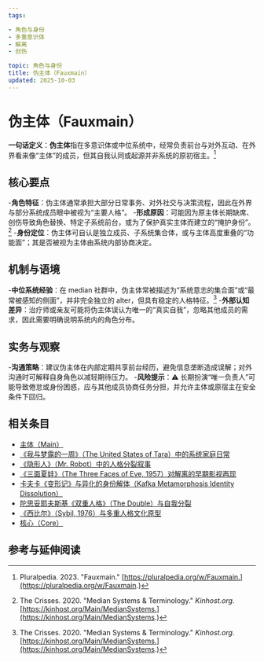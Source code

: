 ```yaml
---
tags:

- 角色与身份
- 多重意识体
- 解离
- 创伤

topic: 角色与身份
title: 伪主体（Fauxmain）
updated: 2025-10-03
---
```


# 伪主体（Fauxmain）

**一句话定义**：**伪主体**指在多意识体或中位系统中，经常负责前台与对外互动、在外界看来像“主体”的成员，但其自我认同或起源并非系统的原初宿主。[^fauxmain-pluralpedia]

## 核心要点

-**角色特征**：伪主体通常承担大部分日常事务、对外社交与决策流程，因此在外界与部分系统成员眼中被视为“主要人格”。
-**形成原因**：可能因为原主体长期缺席、创伤导致角色替换、特定子系统前台，或为了保护真实主体而建立的“掩护身份”。[^kinhost-median]
-**身份定位**：伪主体可自认是独立成员、子系统集合体，或与主体高度重叠的“功能面”；其是否被视为主体由系统内部协商决定。

## 机制与语境

-**中位系统经验**：在 median 社群中，伪主体常被描述为“系统意志的集合面”或“最常被感知的侧面”，并非完全独立的 alter，但具有稳定的人格特征。[^kinhost-median]
-**外部认知差异**：治疗师或亲友可能将伪主体误认为唯一的“真实自我”，忽略其他成员的需求，因此需要明确说明系统内的角色分布。

## 实务与观察

-**沟通策略**：建议伪主体在内部定期共享前台经历，避免信息垄断造成误解；对外沟通时可解释自身角色以减轻期待压力。
-**风险提示**：⚠ 长期扮演“唯一负责人”可能导致倦怠或身份困惑，应与其他成员协商任务分担，并允许主体或原宿主在安全条件下回归。

## 相关条目

- [主体（Main）](Main.md)
- [《我与梦露的一周》（The United States of Tara）中的系统家庭日常](United-States-Of-Tara-System-Daily-Life.md)
- [《隐形人》（Mr. Robot）中的人格分裂叙事](Mr-Robot-DID-Narrative.md)
- [《三面夏娃》（The Three Faces of Eve, 1957）对解离的早期影视再现](Three-Faces-Of-Eve-1957-Dissociation.md)
- [卡夫卡《变形记》与异化的身份解体（Kafka Metamorphosis Identity Dissolution）](Kafka-Metamorphosis-Identity-Dissolution.md)
- [陀思妥耶夫斯基《双重人格》（The Double）与自我分裂](Dostoevsky-The-Double-Self-Division.md)
- [《西比尔》（Sybil, 1976）与多重人格文化原型](Sybil-1976-Cultural-Prototype.md)
- [核心（Core）](Core.md)

## 参考与延伸阅读

[^fauxmain-pluralpedia]: Pluralpedia. 2023. "Fauxmain." [https://pluralpedia.org/w/Fauxmain.](https://pluralpedia.org/w/Fauxmain.)
[^kinhost-median]: The Crisses. 2020. "Median Systems & Terminology." *Kinhost.org*. [https://kinhost.org/Main/MedianSystems.](https://kinhost.org/Main/MedianSystems.)
